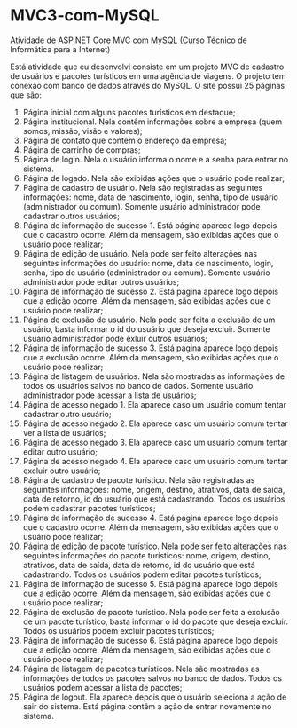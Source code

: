 # MVC3-com-MySQL
Atividade de ASP.NET Core MVC com MySQL (Curso Técnico de Informática para a Internet)

Está atividade que eu desenvolvi consiste em um projeto MVC de cadastro de usuários e pacotes turísticos em uma agência de viagens. 
O projeto tem conexão com banco de dados através do MySQL. O site possui 25 páginas que são:

1. Página inicial com alguns pacotes turísticos em destaque;
2. Página institucional. Nela contêm informações sobre a empresa (quem somos, missão, visão e valores);
3. Página de contato que contêm o endereço da empresa;
4. Página de carrinho de compras;
5. Página de login. Nela o usuário informa o nome e a senha para entrar no sistema.
6. Página de logado. Nela são exibidas ações que o usuário pode realizar;
7. Página de cadastro de usuário. Nela são registradas as seguintes informações: nome, data de nascimento, login, senha, 
tipo de usuário (administrador ou comum). Somente usuário administrador pode cadastrar outros usuários;
8. Página de informação de sucesso 1. Está página aparece logo depois que o cadastro ocorre. Além da mensagem, são exibidas ações que o usuário pode realizar;
9. Página de edição de usuário. Nela pode ser feito alterações nas seguintes informações do usuário: nome, data de nascimento, login, senha, 
tipo de usuário (administrador ou comum). Somente usuário administrador pode editar outros usuários;
10. Página de informação de sucesso 2. Está página aparece logo depois que a edição ocorre. Além da mensagem, são exibidas ações que o usuário pode realizar;
11. Página de exclusão de usuário. Nela pode ser feita a exclusão de um usuário, basta informar o id do usuário que deseja excluir. Somente usuário administrador 
pode exluir outros usuários;
12. Página de informação de sucesso 3. Está página aparece logo depois que a exclusão ocorre. Além da mensagem, são exibidas ações que o usuário pode realizar;
13. Página de listagem de usuários. Nela são mostradas as informações de todos os usuários salvos no banco de dados. Somente usuário administrador 
pode acessar a lista de usuários;
14. Página de acesso negado 1. Ela aparece caso um usuário comum tentar cadastrar outro usuário;
15. Página de acesso negado 2. Ela aparece caso um usuário comum tentar ver a lista de usuários;
16. Página de acesso negado 3. Ela aparece caso um usuário comum tentar editar outro usuário;
17. Página de acesso negado 4. Ela aparece caso um usuário comum tentar excluir outro usuário;
18. Página de cadastro de pacote turístico. Nela são registradas as seguintes informações: nome, origem, destino, atrativos, data de saída, data de retorno, 
id do usuário que está cadastrando. Todos os usuários podem cadastrar pacotes turísticos;
19. Página de informação de sucesso 4. Está página aparece logo depois que o cadastro ocorre. Além da mensagem, são exibidas ações que o usuário pode realizar;
20. Página de edição de pacote turístico. Nela pode ser feito alterações nas seguintes informações do pacote turísticos: nome, origem, destino, atrativos, 
data de saída, data de retorno, id do usuário que está cadastrando. Todos os usuários podem editar pacotes turísticos;
21. Página de informação de sucesso 5. Está página aparece logo depois que a edição ocorre. Além da mensagem, são exibidas ações que o usuário pode realizar;
22. Página de exclusão de pacote turístico. Nela pode ser feita a exclusão de um pacote turístico, basta informar o id do pacote que deseja excluir. 
Todos os usuários podem excluir pacotes turísticos;
23. Página de informação de sucesso 6. Está página aparece logo depois que a edição ocorre. Além da mensagem, são exibidas ações que o usuário pode realizar;
24. Página de listagem de pacotes turísticos. Nela são mostradas as informações de todos os pacotes salvos no banco de dados. Todos os usuários 
podem acessar a lista de pacotes;
25. Página de logout. Ela aparece depois que o usuário seleciona a ação de sair do sistema. Está página contêm a ação de entrar novamente no sistema.
